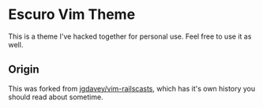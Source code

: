 # Escuro Vim Theme

This is a theme I've hacked together for personal use. Feel free to use it as well.

## Origin

This was forked from [jgdavey/vim-railscasts](https://github.com/jgdavey/vim-railscasts), which has it's own history you should read about sometime.
